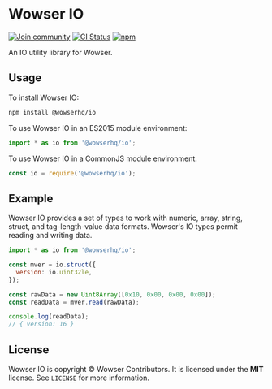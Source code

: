 # Wowser IO

[![Join community](https://img.shields.io/badge/discord-join_community-blue.svg?style=flat)](https://discord.com/invite/DeVVKVg)
[![CI Status](https://github.com/wowserhq/io/actions/workflows/ci.yml/badge.svg)](https://github.com/wowserhq/io/actions/workflows/ci.yml)
[![npm](https://img.shields.io/npm/v/%40wowserhq%2Fio)](https://www.npmjs.com/package/@wowserhq/io)

An IO utility library for Wowser.

## Usage

To install Wowser IO:

```sh
npm install @wowserhq/io
```

To use Wowser IO in an ES2015 module environment:

```js
import * as io from '@wowserhq/io';
```

To use Wowser IO in a CommonJS module environment:

```js
const io = require('@wowserhq/io');
```

## Example

Wowser IO provides a set of types to work with numeric, array, string, struct, and tag-length-value data formats.
Wowser's IO types permit reading and writing data.

```js
import * as io from '@wowserhq/io';

const mver = io.struct({
  version: io.uint32le,
});

const rawData = new Uint8Array([0x10, 0x00, 0x00, 0x00]);
const readData = mver.read(rawData);

console.log(readData);
// { version: 16 }
```

## License

Wowser IO is copyright © Wowser Contributors. It is licensed under the **MIT** license. See
`LICENSE` for more information.
